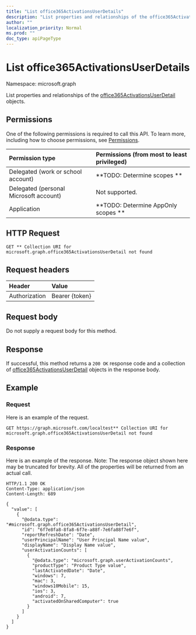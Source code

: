 ```yaml
---
title: "List office365ActivationsUserDetails"
description: "List properties and relationships of the office365ActivationsUserDetail objects."
author: ""
localization_priority: Normal
ms.prod: ""
doc_type: apiPageType
---
```


# List office365ActivationsUserDetails

Namespace: microsoft.graph

List properties and relationships of the [office365ActivationsUserDetail](../resources/office365activationsuserdetail.md) objects.

## Permissions
One of the following permissions is required to call this API. To learn more, including how to choose permissions, see [Permissions](/concepts/permissions-reference.md).

|Permission type|Permissions (from most to least privileged)|
|:---|:---|
|Delegated (work or school account)|**TODO: Determine scopes **|
|Delegated (personal Microsoft account)|Not supported.|
|Application|**TODO: Determine AppOnly scopes **|

## HTTP Request
<!-- {
  "blockType": "ignored"
}
-->
``` http
GET ** Collection URI for microsoft.graph.office365ActivationsUserDetail not found
```

## Request headers
|Header|Value|
|:---|:---|
|Authorization|Bearer {token}|

## Request body
Do not supply a request body for this method.

## Response
If successful, this method returns a `200 OK` response code and a collection of [office365ActivationsUserDetail](../resources/office365activationsuserdetail.md) objects in the response body.

## Example

### Request
Here is an example of the request.
<!-- {
  "blockType": "request",
  "name": "get_office365activationsuserdetail"
}
-->
``` http
GET https://graph.microsoft.com/localtest** Collection URI for microsoft.graph.office365ActivationsUserDetail not found
```

### Response
Here is an example of the response. Note: The response object shown here may be truncated for brevity. All of the properties will be returned from an actual call.
<!-- {
  "blockType": "response",
  "truncated": true,
  "@odata.type": "collection(microsoft.graph.office365activationsuserdetail)"
}
-->
``` http
HTTP/1.1 200 OK
Content-Type: application/json
Content-Length: 689

{
  "value": [
    {
      "@odata.type": "#microsoft.graph.office365ActivationsUserDetail",
      "id": "6f7e8fa8-8fa8-6f7e-a88f-7e6fa88f7e6f",
      "reportRefreshDate": "Date",
      "userPrincipalName": "User Principal Name value",
      "displayName": "Display Name value",
      "userActivationCounts": [
        {
          "@odata.type": "microsoft.graph.userActivationCounts",
          "productType": "Product Type value",
          "lastActivatedDate": "Date",
          "windows": 7,
          "mac": 3,
          "windows10Mobile": 15,
          "ios": 3,
          "android": 7,
          "activatedOnSharedComputer": true
        }
      ]
    }
  ]
}
```

